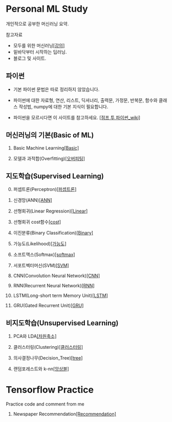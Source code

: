 # Personal ML Study
개인적으로 공부한 머신러닝 요약.

참고자료
- 모두를 위한 머신러닝[[강의]](http://hunkim.github.io/ml/)
- 밑바닥부터 시작하는 딥러닝.
- 블로그 및 사이트.

## 파이썬
  - 기본 파이썬 문법은 따로 정리하지 않았습니다.
  
  
  - 파이썬에 대한 자료형, 연산, 리스트, 딕셔너리, 출력문, 가정문, 반복문, 함수와 클래스 작성법, numpy에 대한 기본 지식이 필요합니다.
  
  
  - 파이썬을 모르시다면 이 사이트를 참고하세요. [[점프 투 파이썬_wiki]](https://wikidocs.net/book/1)
 

## 머신러닝의 기본(Basic of ML)
1. Basic Machine Learning[[Basic]](https://nbviewer.jupyter.org/gist/gihyunkim/f790c2ab871dae5628543b3e5a4b2146222)


2. 모델과 과적합(Overfitting)[[오버피팅]](https://nbviewer.jupyter.org/gist/gihyunkim/c8115f589813f0a6c4996e8409df42c81231)

## 지도학습(Supervised Learning)
0. 퍼셉트론(Perceptron)[[퍼셉트론]](https://nbviewer.jupyter.org/gist/gihyunkim/aae72867b0b94a825b0714787b2fd3f02222)


0. 신경망(ANN)[[ANN]](https://nbviewer.jupyter.org/gist/gihyunkim/c6dc85a6707da110c09bc5f2238f8282529)


1. 선형회귀(Linear Regression)[[Linear]](https://nbviewer.jupyter.org/gist/gihyunkim/8c035f57926feac5a023260f5654b222281/02_lin_regression.ipynb)


1. 선형회귀 cost함수[[cost]](https://nbviewer.jupyter.org/gist/gihyunkim/8c035f57926feac5a023260f5654b236281/03_linear_cost.ipynb)


2. 이진분류(Binary Classification)[[Binary]](https://nbviewer.jupyter.org/gist/gihyunkim/fd3b0b74ba272ea040d30fd11f9892e2e25)


2. 가능도(Likelihood)[[가능도]](https://nbviewer.jupyter.org/gist/gihyunkim/55cf023ad00a9d18b794ed060930372220e)


3. 소프트맥스(Softmax)[[softmax]](https://nbviewer.jupyter.org/gist/gihyunkim/7008615c20206c59cdb35ad767792727c4a3)


4. 서포트벡터머신(SVM)[[SVM]](https://nbviewer.jupyter.org/gist/gihyunkim/c7d2b6839d81ad84ba705c93c192222e929)


5. CNN(Convolution Neural Network)[[CNN]](https://nbviewer.jupyter.org/gist/gihyunkim/4cfa13019f7b4c97ba0a1c554733699865d5)


6. RNN(Recurrent Neural Network)[[RNN]](https://nbviewer.jupyter.org/gist/gihyunkim/fa4a27badc03103e314a75b14266d189590d)


7. LSTM(Long-short term Memory Unit)[[LSTM]](https://nbviewer.jupyter.org/gist/gihyunkim/7948c71fa43b8eed9cdc0343846852f93333)


8. GRU(Gated Recurrent Unit)[[GRU]](https://nbviewer.jupyter.org/gist/gihyunkim/a544a5f122ad629558461997da2627708bb)



## 비지도학습(Unsupervised Learning)
1. PCA와 LDA[[차원축소]](https://nbviewer.jupyter.org/gist/gihyunkim/71d7578ae0040b4484a115975sysyedc00211)


2. 클러스터링(Clustering)[[클러스터링]](https://nbviewer.jupyter.org/gist/gihyunkim/bddbd19deb5feb7eeeb02f57b378edfe202)


3. 의사결정나무(Decision_Tree)[[tree]](https://nbviewer.jupyter.org/gist/gihyunkim/86e57362ff70c9805b3yehedd793d1a40421a)


4. 랜덤포레스트와 k-nn[[앙상블]](https://nbviewer.jupyter.org/gist/gihyunkim/9f5b51e37c8000e780ac4edhshe257315ec5ad)


# Tensorflow Practice
Practice code and comment from me


1. Newspaper Recommendation[[Recommendation]](https://nbviewer.jupyter.org/gist/gihyunkim/f73436eheh4186a04c8458933fee748a2ec134186a04c8458933fee748a2ec1)
